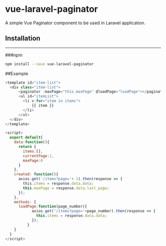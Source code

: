 vue-laravel-paginator
=============

A simple Vue Paginator component to be used in Laravel application.

## Installation
---------------
###npm
``` sh
npm install --save vue-laravel-paginator
```

##Example

```javascript
<template id="item-list">
  <div class="item-list">
      <paginator :maxPage="this.maxPage" @loadPage="loadPage"></paginator>
      <ul id="itemList">
        <li v-for="item in items">
            {{ item }}
        </li>
      </ul>
  </div>
</template>

<script>
  export default{
    data:function(){
      return {
        items:[],
        currentPage:1,
        maxPage:0
      }
    },
    created: function(){
      axios.get('/items?page='+ 1).then(response => {
        this.items = response.data.data;
        this.maxPage = response.data.last_page;
      });
    },
    methods: {
      loadPage:function(page_number){
            axios.get('/items?page='+page_number).then(response => {
              this.items = response.data.data;
            });
          }
    }
  }
</script>
```
